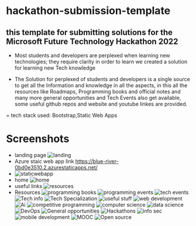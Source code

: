 # hackathon-submission-template
## this template for submitting solutions for the Microsoft Future Technology Hackathon 2022
- Most students and developers are perplexed when learning new technologies; they require clarity in order to learn we created a solution for learning new Tech knowledge

- The Solution for perplexed of students and developers is a single source to get all the Information and knowledge in all the aspects, in this all the resources like Roadmaps, Programming books and official notes and many more general opportunities and Tech Events also get available, some useful github repos and website and youtube linkes are provided.

= tech stack used: Bootstrap,Static Web Apps
# Screenshots
- landing page
![landing](https://user-images.githubusercontent.com/87139133/208729502-81bfe614-c050-417a-a9a3-eb66ccc2f1c0.png)
- Azure staic web app
 link https://blue-river-0bd0e3510.2.azurestaticapps.net/
- ![staticwebapp](https://user-images.githubusercontent.com/87139133/208729676-73141457-b077-4b52-9543-ee862602f8b6.png)
- home
![home](https://user-images.githubusercontent.com/87139133/208729884-9a0978dd-b97d-4bd2-8542-53d4dc55b597.png)
- useful links
![resources](https://user-images.githubusercontent.com/87139133/208729941-9d82354e-02c7-4622-8422-8d111135f6c4.png)
- Resources
![programming books](https://user-images.githubusercontent.com/87139133/208730269-6f9d66e4-8f81-42cc-af6e-cf1322e2cc71.png)
![programming events](https://user-images.githubusercontent.com/87139133/208730339-7a3b4e32-76bb-41b9-83c6-ff69b0049fea.png)
![tech events](https://user-images.githubusercontent.com/87139133/208730358-bf443417-99a2-4dc6-afd5-6475b1001387.png)
![Tech info](https://user-images.githubusercontent.com/87139133/208730543-14494283-0362-4539-a628-52e16cffa974.png)
![Tech Specialization](https://user-images.githubusercontent.com/87139133/208730650-3aaa82c5-d3f1-49a7-b9aa-5c1450a027fb.png)
![useful stuff](https://user-images.githubusercontent.com/87139133/208730794-be029fad-77dd-4907-b266-6b95483460d3.png)
![web development](https://user-images.githubusercontent.com/87139133/208730908-51a07503-5bac-4f0d-bf65-e3cd87a30067.png)
![Ai](https://user-images.githubusercontent.com/87139133/208731024-7d2e99dd-d673-4f44-af14-8c332dd183a3.png)
![competitive programming](https://user-images.githubusercontent.com/87139133/208731119-f6282bfd-c47d-466e-8ccf-0e957806af00.png)
![computer science](https://user-images.githubusercontent.com/87139133/208731175-68618cf6-950e-4e82-933d-80c29e9cd7d3.png)
![data science](https://user-images.githubusercontent.com/87139133/208731243-2fb36082-93e6-4f24-b85a-aff31196c287.png)
![DevOps](https://user-images.githubusercontent.com/87139133/208731280-3152cc73-da90-4069-a68a-a2fe62558d70.png)
![General opportunities](https://user-images.githubusercontent.com/87139133/208731310-5d3d6386-5744-4e66-9461-7ceefad6dade.png)
![Hackathons](https://user-images.githubusercontent.com/87139133/208731328-6d8c8469-2416-4daa-a9df-9d9af3407bd8.png)
![info sec](https://user-images.githubusercontent.com/87139133/208731364-64803630-6a9b-4c4f-bd40-be92949d4004.png)
![mobile development](https://user-images.githubusercontent.com/87139133/208731396-01d477df-d2c5-4357-a865-02a8211b9048.png)
![MOOC](https://user-images.githubusercontent.com/87139133/208731455-c3844ba2-d745-4dd3-9098-0755328660b4.png)
![Open source](https://user-images.githubusercontent.com/87139133/208731500-cf777420-66ad-46ec-813a-94434b4fd76c.png)
